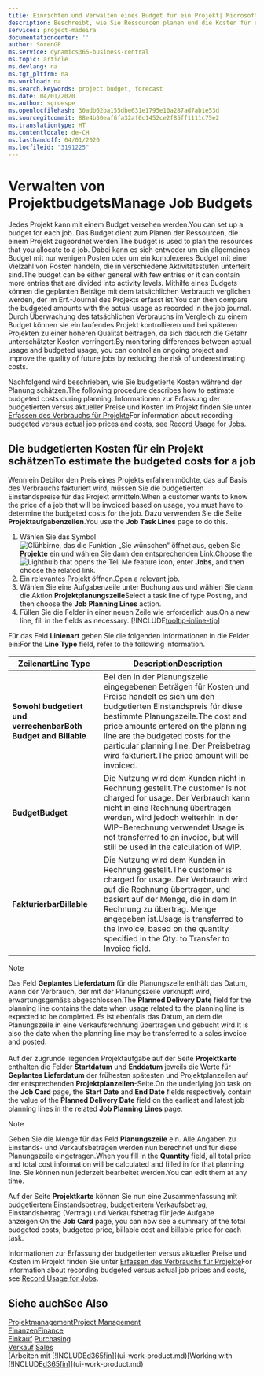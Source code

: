 ```yaml
---
title: Einrichten und Verwalten eines Budget für ein Projekt| Microsoft Docs
description: Beschreibt, wie Sie Ressourcen planen und die Kosten für ein Projekt durch das Einrichten eines Budgets für jedes Projekt prognostizieren und steuern.
services: project-madeira
documentationcenter: ''
author: SorenGP
ms.service: dynamics365-business-central
ms.topic: article
ms.devlang: na
ms.tgt_pltfrm: na
ms.workload: na
ms.search.keywords: project budget, forecast
ms.date: 04/01/2020
ms.author: sgroespe
ms.openlocfilehash: 30adb62ba155dbe631e1795e10a287ad7ab1e53d
ms.sourcegitcommit: 88e4b30eaf6fa32af0c1452ce2f85ff1111c75e2
ms.translationtype: HT
ms.contentlocale: de-CH
ms.lasthandoff: 04/01/2020
ms.locfileid: "3191225"
---
```

# <a name="manage-job-budgets"></a><span data-ttu-id="6120e-103">Verwalten von Projektbudgets</span><span class="sxs-lookup"><span data-stu-id="6120e-103">Manage Job Budgets</span></span>
<span data-ttu-id="6120e-104">Jedes Projekt kann mit einem Budget versehen werden.</span><span class="sxs-lookup"><span data-stu-id="6120e-104">You can set up a budget for each job.</span></span> <span data-ttu-id="6120e-105">Das Budget dient zum Planen der Ressourcen, die einem Projekt zugeordnet werden.</span><span class="sxs-lookup"><span data-stu-id="6120e-105">The budget is used to plan the resources that you allocate to a job.</span></span> <span data-ttu-id="6120e-106">Dabei kann es sich entweder um ein allgemeines Budget mit nur wenigen Posten oder um ein komplexeres Budget mit einer Vielzahl von Posten handeln, die in verschiedene Aktivitätsstufen unterteilt sind.</span><span class="sxs-lookup"><span data-stu-id="6120e-106">The budget can be either general with few entries or it can contain more entries that are divided into activity levels.</span></span> <span data-ttu-id="6120e-107">Mithilfe eines Budgets können die geplanten Beträge mit dem tatsächlichen Verbrauch verglichen werden, der im Erf.-Journal des Projekts erfasst ist.</span><span class="sxs-lookup"><span data-stu-id="6120e-107">You can then compare the budgeted amounts with the actual usage as recorded in the job journal.</span></span> <span data-ttu-id="6120e-108">Durch Überwachung des tatsächlichen Verbrauchs im Vergleich zu einem Budget können sie ein laufendes Projekt kontrollieren und bei späteren Projekten zu einer höheren Qualität beitragen, da sich dadurch die Gefahr unterschätzter Kosten verringert.</span><span class="sxs-lookup"><span data-stu-id="6120e-108">By monitoring differences between actual usage and budgeted usage, you can control an ongoing project and improve the quality of future jobs by reducing the risk of underestimating costs.</span></span>

<span data-ttu-id="6120e-109">Nachfolgend wird beschrieben, wie Sie budgetierte Kosten während der Planung schätzen.</span><span class="sxs-lookup"><span data-stu-id="6120e-109">The following procedure describes how to estimate budgeted costs during planning.</span></span> <span data-ttu-id="6120e-110">Informationen zur Erfassung der budgetierten versus aktueller Preise und Kosten im Projekt finden Sie unter [Erfassen des Verbrauchs für Projekte](projects-how-record-job-usage.md)</span><span class="sxs-lookup"><span data-stu-id="6120e-110">For information about recording budgeted versus actual job prices and costs, see [Record Usage for Jobs](projects-how-record-job-usage.md).</span></span>  

## <a name="to-estimate-the-budgeted-costs-for-a-job"></a><a name="JobBudgetCosts"></a> <span data-ttu-id="6120e-111">Die budgetierten Kosten für ein Projekt schätzen</span><span class="sxs-lookup"><span data-stu-id="6120e-111">To estimate the budgeted costs for a job</span></span>
<span data-ttu-id="6120e-112">Wenn ein Debitor den Preis eines Projekts erfahren möchte, das auf Basis des Verbrauchs fakturiert wird, müssen Sie die budgetierten Einstandspreise für das Projekt ermitteln.</span><span class="sxs-lookup"><span data-stu-id="6120e-112">When a customer wants to know the price of a job that will be invoiced based on usage, you must have to determine the budgeted costs for the job.</span></span> <span data-ttu-id="6120e-113">Dazu verwenden Sie die Seite **Projektaufgabenzeilen**.</span><span class="sxs-lookup"><span data-stu-id="6120e-113">You use the **Job Task Lines** page to do this.</span></span>

1. <span data-ttu-id="6120e-114">Wählen Sie das Symbol ![Glühbirne, das die Funktion „Sie wünschen“ öffnet](media/ui-search/search_small.png "Tell Me-Funktion") aus, geben Sie **Projekte** ein und wählen Sie dann den entsprechenden Link.</span><span class="sxs-lookup"><span data-stu-id="6120e-114">Choose the ![Lightbulb that opens the Tell Me feature](media/ui-search/search_small.png "Tell me what you want to do") icon, enter **Jobs**, and then choose the related link.</span></span>  
2. <span data-ttu-id="6120e-115">Ein relevantes Projekt öffnen.</span><span class="sxs-lookup"><span data-stu-id="6120e-115">Open a relevant job.</span></span>
3. <span data-ttu-id="6120e-116">Wählen Sie eine Aufgabenzeile unter Buchung aus und wählen Sie dann die Aktion **Projektplanungszeile**</span><span class="sxs-lookup"><span data-stu-id="6120e-116">Select a task line of type Posting, and then choose the **Job Planning Lines** action.</span></span>
4. <span data-ttu-id="6120e-117">Füllen Sie die Felder in einer neuen Zeile wie erforderlich aus.</span><span class="sxs-lookup"><span data-stu-id="6120e-117">On a new line, fill in the fields as necessary.</span></span> [!INCLUDE[tooltip-inline-tip](includes/tooltip-inline-tip_md.md)]   

<span data-ttu-id="6120e-118">Für das Feld **Linienart** geben Sie die folgenden Informationen in die Felder ein:</span><span class="sxs-lookup"><span data-stu-id="6120e-118">For the **Line Type** field, refer to the following information.</span></span>  

| <span data-ttu-id="6120e-119">Zeilenart</span><span class="sxs-lookup"><span data-stu-id="6120e-119">Line Type</span></span> | <span data-ttu-id="6120e-120">Description</span><span class="sxs-lookup"><span data-stu-id="6120e-120">Description</span></span> |
| --- | --- |
| <span data-ttu-id="6120e-121">**Sowohl budgetiert und verrechenbar**</span><span class="sxs-lookup"><span data-stu-id="6120e-121">**Both Budget and Billable**</span></span> |<span data-ttu-id="6120e-122">Bei den in der Planungszeile eingegebenen Beträgen für Kosten und Preise handelt es sich um den budgetierten Einstandspreis für diese bestimmte Planungszeile.</span><span class="sxs-lookup"><span data-stu-id="6120e-122">The cost and price amounts entered on the planning line are the budgeted costs for the particular planning line.</span></span> <span data-ttu-id="6120e-123">Der Preisbetrag wird fakturiert.</span><span class="sxs-lookup"><span data-stu-id="6120e-123">The price amount will be invoiced.</span></span> |
| <span data-ttu-id="6120e-124">**Budget**</span><span class="sxs-lookup"><span data-stu-id="6120e-124">**Budget**</span></span> |<span data-ttu-id="6120e-125">Die Nutzung wird dem Kunden nicht in Rechnung gestellt.</span><span class="sxs-lookup"><span data-stu-id="6120e-125">The customer is not charged for usage.</span></span> <span data-ttu-id="6120e-126">Der Verbrauch kann nicht in eine Rechnung übertragen werden, wird jedoch weiterhin in der WIP-Berechnung verwendet.</span><span class="sxs-lookup"><span data-stu-id="6120e-126">Usage is not transferred to an invoice, but will still be used in the calculation of WIP.</span></span> |
| <span data-ttu-id="6120e-127">**Fakturierbar**</span><span class="sxs-lookup"><span data-stu-id="6120e-127">**Billable**</span></span> |<span data-ttu-id="6120e-128">Die Nutzung wird dem Kunden in Rechnung gestellt.</span><span class="sxs-lookup"><span data-stu-id="6120e-128">The customer is charged for usage.</span></span> <span data-ttu-id="6120e-129">Der Verbrauch wird auf die Rechnung übertragen, und basiert auf der Menge, die in dem In Rechnung zu übertrag. Menge angegeben ist.</span><span class="sxs-lookup"><span data-stu-id="6120e-129">Usage is transferred to the invoice, based on the quantity specified in the Qty. to Transfer to Invoice field.</span></span> |

> [!NOTE]  
> <span data-ttu-id="6120e-130">Das Feld **Geplantes Lieferdatum** für die Planungszeile enthält das Datum, wann der Verbrauch, der mit der Planungszeile verknüpft wird, erwartungsgemäss abgeschlossen.</span><span class="sxs-lookup"><span data-stu-id="6120e-130">The **Planned Delivery Date** field for the planning line contains the date when usage related to the planning line is expected to be completed.</span></span> <span data-ttu-id="6120e-131">Es ist ebenfalls das Datum, an dem die Planungszeile in eine Verkaufsrechnung übertragen und gebucht wird.</span><span class="sxs-lookup"><span data-stu-id="6120e-131">It is also the date when the planning line may be transferred to a sales invoice and posted.</span></span> <br /><br /> <span data-ttu-id="6120e-132">Auf der zugrunde liegenden Projektaufgabe auf der Seite **Projektkarte** enthalten die Felder **Startdatum** und **Enddatum** jeweils die Werte für **Geplantes Lieferdatum** der frühesten spätesten und Projektplanzeilen auf der entsprechenden **Projektplanzeilen**-Seite.</span><span class="sxs-lookup"><span data-stu-id="6120e-132">On the underlying job task on the **Job Card** page, the **Start Date** and **End Date** fields respectively contain the value of the **Planned Delivery Date** field on the earliest and latest job planning lines in the related **Job Planning Lines** page.</span></span>

> [!NOTE]  
>   <span data-ttu-id="6120e-133">Geben Sie die Menge für das Feld **Planungszeile** ein. Alle Angaben zu Einstands- und Verkaufsbeträgen werden nun berechnet und für diese Planungszeile eingetragen.</span><span class="sxs-lookup"><span data-stu-id="6120e-133">When you fill in the **Quantity** field, all total price and total cost information will be calculated and filled in for that planning line.</span></span> <span data-ttu-id="6120e-134">Sie können nun jederzeit bearbeitet werden.</span><span class="sxs-lookup"><span data-stu-id="6120e-134">You can edit them at any time.</span></span>

<span data-ttu-id="6120e-135">Auf der Seite **Projektkarte** können Sie nun eine Zusammenfassung mit budgetiertem Einstandsbetrag, budgetiertem Verkaufsbetrag, Einstandsbetrag (Vertrag) und Verkaufsbetrag für jede Aufgabe anzeigen.</span><span class="sxs-lookup"><span data-stu-id="6120e-135">On the **Job Card** page, you can now see a summary of the total budgeted costs, budgeted price, billable cost and billable price for each task.</span></span>

<span data-ttu-id="6120e-136">Informationen zur Erfassung der budgetierten versus aktueller Preise und Kosten im Projekt finden Sie unter [Erfassen des Verbrauchs für Projekte](projects-how-record-job-usage.md)</span><span class="sxs-lookup"><span data-stu-id="6120e-136">For information about recording budgeted versus actual job prices and costs, see [Record Usage for Jobs](projects-how-record-job-usage.md).</span></span>

## <a name="see-also"></a><span data-ttu-id="6120e-137">Siehe auch</span><span class="sxs-lookup"><span data-stu-id="6120e-137">See Also</span></span>
[<span data-ttu-id="6120e-138">Projektmanagement</span><span class="sxs-lookup"><span data-stu-id="6120e-138">Project Management</span></span>](projects-manage-projects.md)  
[<span data-ttu-id="6120e-139">Finanzen</span><span class="sxs-lookup"><span data-stu-id="6120e-139">Finance</span></span>](finance.md)  
<span data-ttu-id="6120e-140">[Einkauf](purchasing-manage-purchasing.md)       </span><span class="sxs-lookup"><span data-stu-id="6120e-140">[Purchasing](purchasing-manage-purchasing.md)       </span></span>  
<span data-ttu-id="6120e-141">[Verkauf](sales-manage-sales.md)    </span><span class="sxs-lookup"><span data-stu-id="6120e-141">[Sales](sales-manage-sales.md)    </span></span>  
<span data-ttu-id="6120e-142">[Arbeiten mit [!INCLUDE[d365fin](includes/d365fin_md.md)]](ui-work-product.md)</span><span class="sxs-lookup"><span data-stu-id="6120e-142">[Working with [!INCLUDE[d365fin](includes/d365fin_md.md)]](ui-work-product.md)</span></span>  
